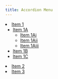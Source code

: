 ```yaml
---
title: Accordion Menu
---
```


<style>
  .is-accordion-menu {

  }
  .is-submenu-open {

  }
</style>

<div class="vertical menu-bar" data-accordion-menu>
  <li class="has-submenu">
    <a href="#">Item 1</a>
    <ul class="menu-bar vertical nested" data-submenu>
      <li class="has-submenu">
        <a href="#">Item 1A</a>
        <ul class="menu-bar vertical nested" data-submenu>
          <li><a href="#">Item 1Ai</a></li>
          <li><a href="#">Item 1Aii</a></li>
          <li><a href="#">Item 1Aiii</a></li>
        </ul>
      </li>
      <li><a href="#">Item 1B</a></li>
      <li><a href="#">Item 1C</a></li>
    </ul>
  </li>
  <li><a href="#">Item 2</a></li>
  <li><a href="#">Item 3</a></li>
</div>
